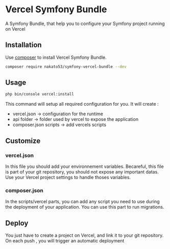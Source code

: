 # Vercel Symfony Bundle

A Symfony Bundle, that help you to configure your Symfony project running on Vercel

## Installation

Use [composer](https://getcomposer.org/) to install Vercel Symfony Bundle.

```bash
composer require nakato53/symfony-vercel-bundle --dev
```

## Usage

```bash
php bin/console vercel:install
```
This command will setup all required configuration for you.
It will create :
 - vercel.json -> configuration for the runtime
 - api folder -> folder used by vercel to expose the application
 - composer.json scripts -> add vercels scripts

## Customize

### vercel.json
In this file you should add your environnement variables. Becareful, this file is part of your git repository, you should not expose any important datas. Use your Vercel project settings to handle thoses variables.

### composer.json
In the scripts/vercel parts, you can add any script you need to use during the deployment of your application. You can use this part to run migrations.

## Deploy
You just have to create a project on Vercel, and link it to your git repository. On each push , you will trigger an automatic deployment
